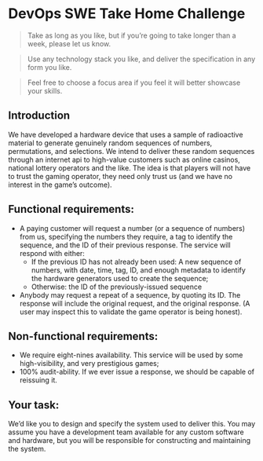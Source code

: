 # DevOps SWE Take Home Challenge

> Take as long as you like, but if you’re going to take longer than a week, please let us know.

> Use any technology stack you like, and deliver the specification in any form you like.

> Feel free to choose a focus area if you feel it will better showcase your skills.

## Introduction

We have developed a hardware device that uses a sample of radioactive material to generate genuinely random sequences of numbers, permutations, and selections.
We intend to deliver these random sequences through an internet api to high-value customers such as online casinos, national lottery operators and the like.
The idea is that players will not have to trust the gaming operator, they need only trust us (and we have no interest in the game’s outcome).

## Functional requirements:

- A paying customer will request a number (or a sequence of numbers) from us, specifying the numbers they require, a tag to identify the sequence, and the ID of their previous response. The service will respond with either:
  - If the previous ID has not already been used: A new sequence of numbers, with date, time, tag, ID, and enough metadata to identify the hardware generators used to create the sequence;
  - Otherwise: the ID of the previously-issued sequence
- Anybody may request a repeat of a sequence, by quoting its ID. The response will include the original request, and the original response. (A user may inspect this to validate the game operator is being honest).

## Non-functional requirements:

- We require eight-nines availability. This service will be used by some high-visibility, and very prestigious games;
- 100% audit-ability. If we ever issue a response, we should be capable of reissuing it.

## Your task:

We’d like you to design and specify the system used to deliver this. You may assume you have a development team available for any custom software and hardware, but you will be responsible for constructing and maintaining the system.
